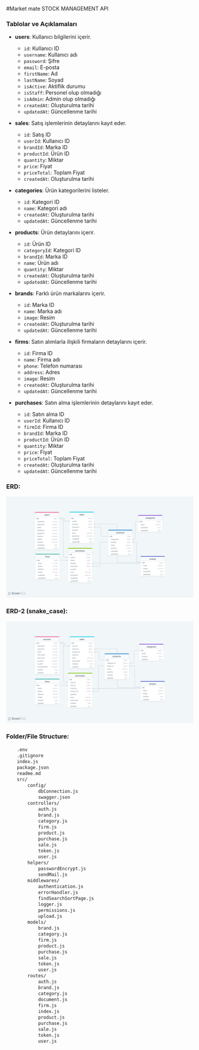#Market mate STOCK MANAGEMENT API


### Tablolar ve Açıklamaları

- **users**: Kullanıcı bilgilerini içerir.
  - `id`: Kullanıcı ID
  - `username`: Kullanıcı adı
  - `password`: Şifre
  - `email`: E-posta
  - `firstName`: Ad
  - `lastName`: Soyad
  - `isActive`: Aktiflik durumu
  - `isStaff`: Personel olup olmadığı
  - `isAdmin`: Admin olup olmadığı
  - `createdAt`: Oluşturulma tarihi
  - `updatedAt`: Güncellenme tarihi

- **sales**: Satış işlemlerinin detaylarını kayıt eder.
  - `id`: Satış ID
  - `userId`: Kullanıcı ID
  - `brandId`: Marka ID
  - `productId`: Ürün ID
  - `quantity`: Miktar
  - `price`: Fiyat
  - `priceTotal`: Toplam Fiyat
  - `createdAt`: Oluşturulma tarihi

- **categories**: Ürün kategorilerini listeler.
  - `id`: Kategori ID
  - `name`: Kategori adı
  - `createdAt`: Oluşturulma tarihi
  - `updatedAt`: Güncellenme tarihi

- **products**: Ürün detaylarını içerir.
  - `id`: Ürün ID
  - `categoryId`: Kategori ID
  - `brandId`: Marka ID
  - `name`: Ürün adı
  - `quantity`: Miktar
  - `createdAt`: Oluşturulma tarihi
  - `updatedAt`: Güncellenme tarihi

- **brands**: Farklı ürün markalarını içerir.
  - `id`: Marka ID
  - `name`: Marka adı
  - `image`: Resim
  - `createdAt`: Oluşturulma tarihi
  - `updatedAt`: Güncellenme tarihi

- **firms**: Satın alımlarla ilişkili firmaların detaylarını içerir.
  - `id`: Firma ID
  - `name`: Firma adı
  - `phone`: Telefon numarası
  - `address`: Adres
  - `image`: Resim
  - `createdAt`: Oluşturulma tarihi
  - `updatedAt`: Güncellenme tarihi

- **purchases**: Satın alma işlemlerinin detaylarını kayıt eder.
  - `id`: Satın alma ID
  - `userId`: Kullanıcı ID
  - `firmId`: Firma ID
  - `brandId`: Marka ID
  - `productId`: Ürün ID
  - `quantity`: Miktar
  - `price`: Fiyat
  - `priceTotal`: Toplam Fiyat
  - `createdAt`: Oluşturulma tarihi
  - `updatedAt`: Güncellenme tarihi


### ERD:

![ERD](./erdStockAPI.png)

### ERD-2 (snake_case):

![ERD](./erdStockAPI2.png)

### Folder/File Structure:

```
    .env
    .gitignore
    index.js
    package.json
    readme.md
    src/
        config/
            dbConnection.js
            swagger.json
        controllers/
            auth.js
            brand.js
            category.js
            firm.js
            product.js
            purchase.js
            sale.js
            token.js
            user.js
        helpers/
            passwordEncrypt.js
            sendMail.js
        middlewares/
            authentication.js
            errorHandler.js
            findSearchSortPage.js
            logger.js
            permissions.js
            upload.js
        models/
            brand.js
            category.js
            firm.js
            product.js
            purchase.js
            sale.js
            token.js
            user.js
        routes/
            auth.js
            brand.js
            category.js
            document.js
            firm.js
            index.js
            product.js
            purchase.js
            sale.js
            token.js
            user.js
```
